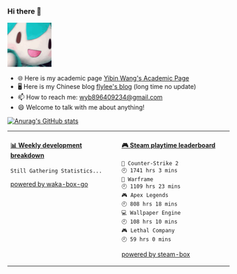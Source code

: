 ### Hi there 👋

<img src="https://github.com/flyleeee/flyleeee/blob/main/fufu.gif" width="100">

<!--
**flyleeee/flyleeee** is a ✨ _special_ ✨ repository because its `README.md` (this file) appears on your GitHub profile.

Here are some ideas to get you started:

- 🔭 I’m currently working on ...
- 🌱 I’m currently learning ...
- 👯 I’m looking to collaborate on ...
- 🤔 I’m looking for help with ...
- 💬 Ask me about ...
- 📫 How to reach me: ...
- 😄 Pronouns: ...
- ⚡ Fun fact: ...
-->

- 🌐 Here is my academic page [Yibin Wang's Academic Page](https://yibinwang.netlify.app)
- 🖥️ Here is my Chinese blog [flylee's blog](https://flyleeee.github.io) (long time no update)
- 📫 How to reach me: wyb896409234@gmail.com
- 😄 Welcome to talk with me about anything!
  

[![Anurag's GitHub stats](https://github-readme-stats.vercel.app/api?username=flyleeee)](https://github.com/anuraghazra/github-readme-stats)


<table>
<tr>
<td valign="top" width="50%">

<!-- waka-box start -->
#### <a href="https://gist.github.com/5c340c3a87388e7b55bec548ef178791" target="_blank">📊 Weekly development breakdown</a>
```text
Still Gathering Statistics...
```
<!-- Powered by https://github.com/YouEclipse/waka-box-go . -->
<!-- waka-box end -->

[powered by waka-box-go](https://github.com/YouEclipse/waka-box-go)

</td>
<td valign="top" width="50%">

<!-- steam-box start -->
#### <a href="https://gist.github.com/52fa38c7532d2567e9c9d327156a8061" target="_blank">🎮 Steam playtime leaderboard</a>
```text
🔫 Counter-Strike 2                 🕘 1741 hrs 3 mins
🐹 Warframe                         🕘 1109 hrs 23 mins
🎮 Apex Legends                     🕘 808 hrs 18 mins
💻 Wallpaper Engine                 🕘 108 hrs 10 mins
🎮 Lethal Company                   🕘 59 hrs 0 mins
```
<!-- Powered by https://github.com/YouEclipse/steam-box . -->
<!-- steam-box end -->

[powered by steam-box](https://github.com/YouEclipse/steam-box)

</td>
</tr>
</table>
